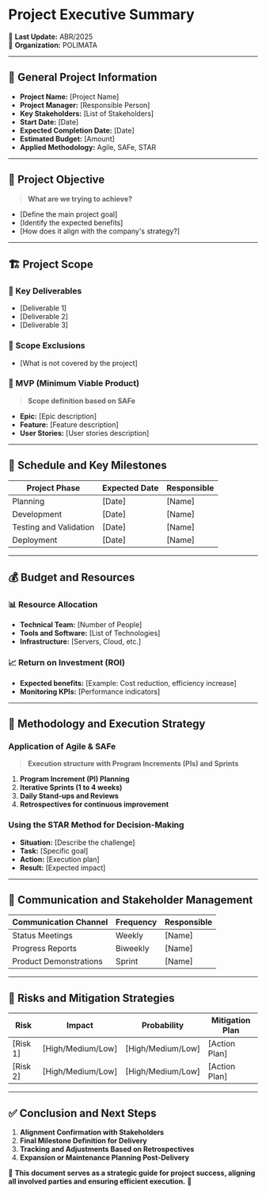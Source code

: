 # **Project Executive Summary**

📅 **Last Update:** ABR/2025  
🏢 **Organization:** POLIMATA  

---
## 📌 **General Project Information**

- **Project Name:** [Project Name]  
- **Project Manager:** [Responsible Person]  
- **Key Stakeholders:** [List of Stakeholders]  
- **Start Date:** [Date]  
- **Expected Completion Date:** [Date]  
- **Estimated Budget:** [Amount]  
- **Applied Methodology:** Agile, SAFe, STAR  

---
## 🎯 **Project Objective**

> **What are we trying to achieve?**

- [Define the main project goal]  
- [Identify the expected benefits]  
- [How does it align with the company's strategy?]  

---
## 🏗 **Project Scope**

### **🔹 Key Deliverables**
- [Deliverable 1]  
- [Deliverable 2]  
- [Deliverable 3]  

### **🔸 Scope Exclusions**
- [What is not covered by the project]  

### **📍 MVP (Minimum Viable Product)**
> **Scope definition based on SAFe**
- **Epic:** [Epic description]  
- **Feature:** [Feature description]  
- **User Stories:** [User stories description]  

---
## 📆 **Schedule and Key Milestones**

| Project Phase | Expected Date | Responsible |
|--------------|--------------|-------------|
| Planning  | [Date] | [Name] |
| Development | [Date] | [Name] |
| Testing and Validation | [Date] | [Name] |
| Deployment | [Date] | [Name] |

---
## 💰 **Budget and Resources**

### **📊 Resource Allocation**
- **Technical Team:** [Number of People]  
- **Tools and Software:** [List of Technologies]  
- **Infrastructure:** [Servers, Cloud, etc.]  

### **📈 Return on Investment (ROI)**
- **Expected benefits:** [Example: Cost reduction, efficiency increase]  
- **Monitoring KPIs:** [Performance indicators]  

---
## 🚀 **Methodology and Execution Strategy**

### **Application of Agile & SAFe**
> **Execution structure with Program Increments (PIs) and Sprints**

1. **Program Increment (PI) Planning**  
2. **Iterative Sprints (1 to 4 weeks)**  
3. **Daily Stand-ups and Reviews**  
4. **Retrospectives for continuous improvement**  

### **Using the STAR Method for Decision-Making**

- **Situation:** [Describe the challenge]  
- **Task:** [Specific goal]  
- **Action:** [Execution plan]  
- **Result:** [Expected impact]  

---
## 📢 **Communication and Stakeholder Management**

| Communication Channel | Frequency | Responsible |
|----------------------|------------|-------------|
| Status Meetings  | Weekly    | [Name] |
| Progress Reports | Biweekly  | [Name] |
| Product Demonstrations | Sprint | [Name] |

---
## 🚨 **Risks and Mitigation Strategies**

| Risk  | Impact  | Probability  | Mitigation Plan |
|-------|---------|-------------|-----------------|
| [Risk 1] | [High/Medium/Low] | [High/Medium/Low] | [Action Plan] |
| [Risk 2] | [High/Medium/Low] | [High/Medium/Low] | [Action Plan] |

---
## ✅ **Conclusion and Next Steps**

1. **Alignment Confirmation with Stakeholders**  
2. **Final Milestone Definition for Delivery**  
3. **Tracking and Adjustments Based on Retrospectives**  
4. **Expansion or Maintenance Planning Post-Delivery**  

📌 **This document serves as a strategic guide for project success, aligning all involved parties and ensuring efficient execution.** 🚀
